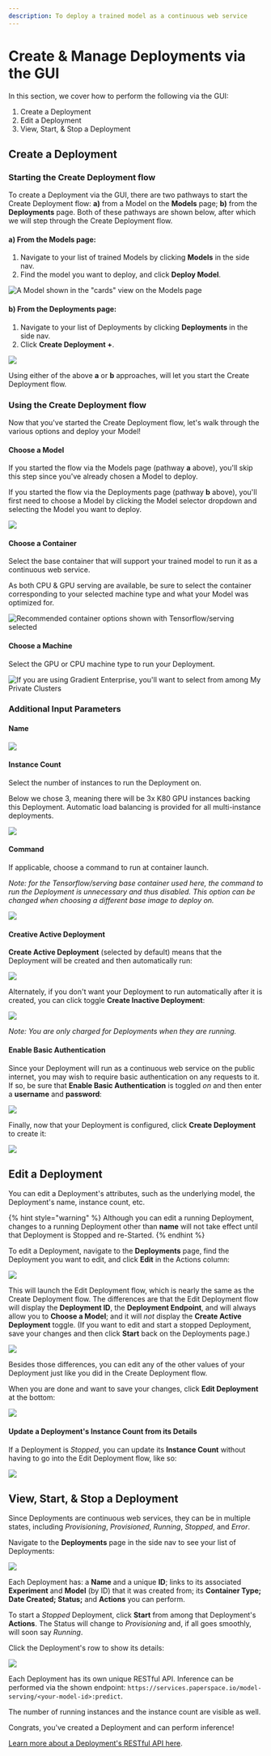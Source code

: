 ```yaml
---
description: To deploy a trained model as a continuous web service
---
```


# Create & Manage Deployments via the GUI

In this section, we cover how to perform the following via the GUI:

1. Create a Deployment
2. Edit a Deployment
3. View, Start, & Stop a Deployment

## Create a Deployment <a id="create-a-deployment-gui"></a>

### Starting the Create Deployment flow

To create a Deployment via the GUI, there are two pathways to start the Create Deployment flow: **a\)** from a Model on the **Models** page; **b\)** from the **Deployments** page. Both of these pathways are shown below, after which we will step through the Create Deployment flow.

#### a\) From the Models page:

1. Navigate to your list of trained Models by clicking **Models** in the side nav.
2. Find the model you want to deploy, and click **Deploy Model**.

![A Model shown in the &quot;cards&quot; view on the Models page](../.gitbook/assets/deploy-model-from-model.png)

#### b\) From the Deployments page:

1. Navigate to your list of Deployments by clicking **Deployments** in the side nav.
2. Click **Create Deployment +**.

![](../.gitbook/assets/create-deployment-from-deployments.png)

Using either of the above **a** or **b** approaches, will let you start the Create Deployment flow.

### Using the Create Deployment flow

Now that you've started the Create Deployment flow, let's walk through the various options and deploy your Model!

#### Choose a Model

If you started the flow via the Models page \(pathway **a** above\), you'll skip this step since you've already chosen a Model to deploy.

If you started the flow via the Deployments page \(pathway **b** above\), you'll first need to choose a Model by clicking the Model selector dropdown and selecting the Model you want to deploy.

![](../.gitbook/assets/create-deployment-header.png)

#### Choose a Container

Select the base container that will support your trained model to run it as a continuous web service.

As both CPU & GPU serving are available, be sure to select the container corresponding to your selected machine type and what your Model was optimized for.

![Recommended container options shown with Tensorflow/serving selected](../.gitbook/assets/screen-shot-2019-12-31-at-1.59.11-pm.png)

#### Choose a Machine

Select the GPU or CPU machine type to run your Deployment.

![If you are using Gradient Enterprise, you&apos;ll want to select from among My Private Clusters](../.gitbook/assets/screen-shot-2019-12-31-at-1.59.02-pm.png)

### Additional Input Parameters

#### Name

![](../.gitbook/assets/screen-shot-2019-12-31-at-2.06.14-pm.png)

#### **Instance Count**

Select the number of instances to run the Deployment on.

Below we chose 3, meaning there will be 3x K80 GPU instances backing this Deployment. Automatic load balancing is provided for all multi-instance deployments.

![](../.gitbook/assets/screen-shot-2019-12-31-at-2.10.15-pm.png)

#### **Command**

If applicable, choose a command to run at container launch.

_Note: for the Tensorflow/serving base container used here, the command to run the Deployment is unnecessary and thus disabled. This option can be changed when choosing a different base image to deploy on._

![](../.gitbook/assets/screen-shot-2019-12-31-at-2.06.32-pm.png)

#### Creative Active Deployment

**Create Active Deployment** \(selected by default\) means that the Deployment will be created and then automatically run:

![](../.gitbook/assets/screen-shot-2019-12-31-at-2.15.49-pm.png)

Alternately, if you don't want your Deployment to run automatically after it is created, you can click toggle **Create Inactive Deployment**:

![](../.gitbook/assets/screen-shot-2019-06-24-at-8.17.48-pm.png)

_Note: You are only charged for Deployments when they are running._

#### Enable Basic Authentication

Since your Deployment will run as a continuous web service on the public internet, you may wish to require basic authentication on any requests to it. If so, be sure that **Enable Basic Authentication** is toggled _on_ and then enter a **username** and **password**:

![](../.gitbook/assets/screen-shot-2019-12-31-at-2.37.18-pm.png)

Finally, now that your Deployment is configured, click **Create Deployment** to create it:

![](../.gitbook/assets/create%20%282%29.png)

## Edit a Deployment

You can edit a Deployment's attributes, such as the underlying model, the Deployment's name, instance count, etc.

{% hint style="warning" %}
Although you can edit a running Deployment, changes to a running Deployment other than **name** will not take effect until that Deployment is Stopped and re-Started.
{% endhint %}

To edit a Deployment, navigate to the **Deployments** page, find the Deployment you want to edit, and click **Edit** in the Actions column:

![](../.gitbook/assets/screen-shot-2019-12-31-at-2.44.20-pm.png)

This will launch the Edit Deployment flow, which is nearly the same as the Create Deployment flow. The differences are that the Edit Deployment flow will display the **Deployment ID**, the **Deployment Endpoint**, and will always allow you to **Choose a Model**; and it will _not_ display the **Create Active Deployment** toggle. \(If you want to edit and start a stopped Deployment, save your changes and then click **Start** back on the Deployments page.\)

![](../.gitbook/assets/screen-shot-2019-12-31-at-3.08.58-pm.png)

Besides those differences, you can edit any of the other values of your Deployment just like you did in the Create Deployment flow.

When you are done and want to save your changes, click **Edit Deployment** at the bottom:

![](../.gitbook/assets/edit.png)

#### Update a Deployment's Instance Count from its Details

If a Deployment is _Stopped_, you can update its **Instance Count** without having to go into the Edit Deployment flow, like so:

![](../.gitbook/assets/instance-count.png)

## View, Start, & Stop a Deployment

Since Deployments are continuous web services, they can be in multiple states, including _Provisioning_, _Provisioned_, _Running_, _Stopped_, and _Error_.

Navigate to the **Deployments** page in the side nav to see your list of Deployments:

![](../.gitbook/assets/screen-shot-2019-12-31-at-3.48.12-pm.png)

Each Deployment has: a **Name** and a unique **ID**; links to its associated **Experiment** and **Model** \(by ID\) that it was created from; its **Container Type; Date Created; Status;** and **Actions** you can perform.

To start a _Stopped_ Deployment, click **Start** from among that Deployment's **Actions**. The Status will change to _Provisioning_ and, if all goes smoothly, will soon say _Running_.

Click the Deployment's row to show its details:

![](../.gitbook/assets/screen-shot-2019-06-24-at-8.37.24-pm.png)

Each Deployment has its own unique RESTful API. Inference can be performed via the shown endpoint: `https://services.paperspace.io/model-serving/<your-model-id>:predict`.

The number of running instances and the instance count are visible as well.

Congrats, you've created a Deployment and can perform inference!

[Learn more about a Deployment's RESTful API here](deployment-restful-api.md).

